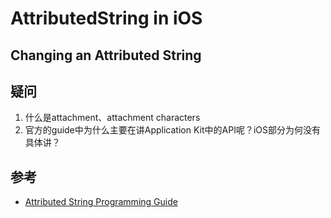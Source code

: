 # AttributedString in iOS

## Changing an Attributed String

## 疑问
1. 什么是attachment、attachment characters
2. 官方的guide中为什么主要在讲Application Kit中的API呢？iOS部分为何没有具体讲？

## 参考
- [Attributed String Programming Guide](https://developer.apple.com/library/archive/documentation/Cocoa/Conceptual/AttributedStrings/AttributedStrings.html#//apple_ref/doc/uid/10000036i)